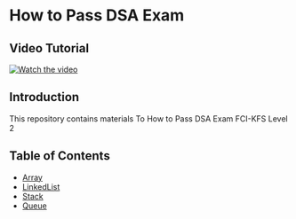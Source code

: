 # How to Pass DSA Exam

## Video Tutorial

[![Watch the video](https://img.youtube.com/vi/YOUR_VIDEO_ID/maxresdefault.jpg)](https://youtu.be/pAc5p5Ae4nA)

## Introduction
This repository contains materials To How to Pass DSA Exam FCI-KFS Level 2 

## Table of Contents
- [Array](Array)
- [LinkedList](LinkedList)
- [Stack](Stack)
- [Queue](Queue)
